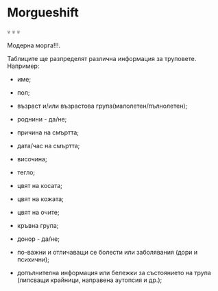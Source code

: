 # Morgueshift
:skull: :skull: :skull:

Модерна морга!!!.

Таблиците ще разпределят различна информация за труповете. Например:
- име;
- пол;
- възраст и/или възрастова група(малолетен/пълнолетен);
- роднини - да/не;

- причина на смъртта;
- дата/час на смъртта;

- височина;
- тегло;
- цвят на косата;
- цвят на кожата;
- цвят на очите;

- кръвна група;
- донор - да/не;


- по-важни и отличаващи се болести или заболявания (дори и психични);
- допълнителна информация или бележки за състоянието на трупа (липсващи крайници, направена аутопсия и др.);

